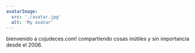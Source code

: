 ```yaml
---
avatarImage:
  src: './avatar.jpg'
  alt: 'My avatar'
---
```


bienvenido a cojudeces.com! compartiendo cosas inútiles y sin importancia desde el 2006.
